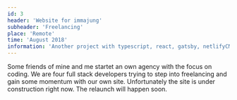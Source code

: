 ```yaml
---
id: 3
header: 'Website for immajung'
subheader: 'Freelancing'
place: 'Remote'
time: 'August 2018'
information: 'Another project with typescript, react, gatsby, netlifyCMS and styled-components.'
---
```


Some friends of mine and me startet an own agency with the focus on coding. We are four full stack developers trying to step into freelancing and gain some momentum with our own site. Unfortunately the site is under construction right now. The relaunch will happen soon.
